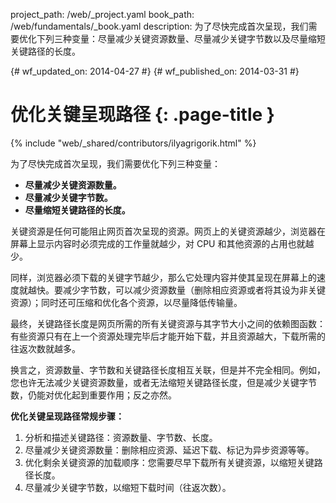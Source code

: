 project_path: /web/_project.yaml
book_path: /web/fundamentals/_book.yaml
description: 为了尽快完成首次呈现，我们需要优化下列三种变量：尽量减少关键资源数量、尽量减少关键字节数以及尽量缩短关键路径的长度。

{# wf_updated_on: 2014-04-27 #}
{# wf_published_on: 2014-03-31 #}

# 优化关键呈现路径 {: .page-title }

{% include "web/_shared/contributors/ilyagrigorik.html" %}




为了尽快完成首次呈现，我们需要优化下列三种变量：

* **尽量减少关键资源数量。**
* **尽量减少关键字节数。**
* **尽量缩短关键路径的长度。**

关键资源是任何可能阻止网页首次呈现的资源。网页上的关键资源越少，浏览器在屏幕上显示内容时必须完成的工作量就越少，对 CPU 和其他资源的占用也就越少。

同样，浏览器必须下载的关键字节越少，那么它处理内容并使其呈现在屏幕上的速度就越快。要减少字节数，可以减少资源数量（删除相应资源或者将其设为非关键资源）；同时还可压缩和优化各个资源，以尽量降低传输量。

最终，关键路径长度是网页所需的所有关键资源与其字节大小之间的依赖图函数：有些资源只有在上一个资源处理完毕后才能开始下载，并且资源越大，下载所需的往返次数就越多。

换言之，资源数量、字节数和关键路径长度相互关联，但是并不完全相同。例如，您也许无法减少关键资源数量，或者无法缩短关键路径长度，但是减少关键字节数，仍能对优化起到重要作用；反之亦然。

**优化关键呈现路径常规步骤：**

1. 分析和描述关键路径：资源数量、字节数、长度。
2. 尽量减少关键资源数量：删除相应资源、延迟下载、标记为异步资源等等。
3. 优化剩余关键资源的加载顺序：您需要尽早下载所有关键资源，以缩短关键路径长度。
4. 尽量减少关键字节数，以缩短下载时间（往返次数）。



